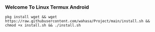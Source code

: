 ### Welcome To Linux Termux Android
```
pkg install wget && wget https://raw.githubusercontent.com/wahasa/Project/main/install.sh && chmod +x install.sh && ./install.sh
```
